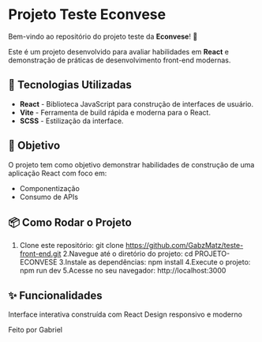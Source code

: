 # Projeto Teste Econvese

Bem-vindo ao repositório do projeto teste da **Econvese**! 🎉

Este é um projeto desenvolvido para avaliar habilidades em **React** e demonstração de práticas de desenvolvimento front-end modernas. 

## 🚀 Tecnologias Utilizadas

- **React** - Biblioteca JavaScript para construção de interfaces de usuário.
- **Vite** - Ferramenta de build rápida e moderna para o React.
- **SCSS** - Estilização da interface.

## 🧩 Objetivo

O projeto tem como objetivo demonstrar habilidades de construção de uma aplicação React com foco em:

- Componentização
- Consumo de APIs 
  
## 📦 Como Rodar o Projeto

1. Clone este repositório:
     git clone https://github.com/GabzMatz/teste-front-end.git
2.Navegue até o diretório do projeto:
  cd PROJETO-ECONVESE
3.Instale as dependências:
  npm install
4.Execute o projeto:
  npm run dev
5.Acesse no seu navegador:
  http://localhost:3000

## ✨ Funcionalidades
Interface interativa construída com React
Design responsivo e moderno

Feito por Gabriel
